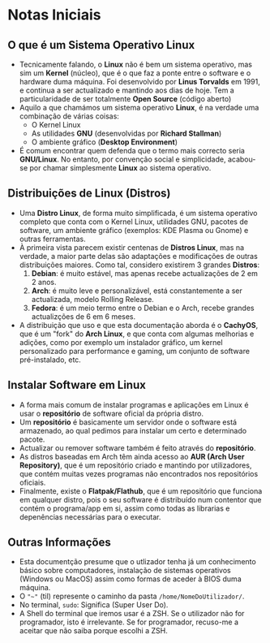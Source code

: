 # Notas Iniciais

## O que é um Sistema Operativo Linux
- Tecnicamente falando, o **Linux** não é bem um sistema operativo, mas sim um **Kernel** (núcleo), que é o que faz a ponte entre o software e o hardware duma máquina. Foi desenvolvido por **Linus Torvalds** em 1991, e continua a ser actualizado e mantindo aos dias de hoje. Tem a particularidade de ser totalmente **Open Source** (código aberto)
- Aquilo a que chamámos um sistema operativo **Linux**, é na verdade uma combinação de várias coisas:
  - O Kernel Linux
  - As utilidades **GNU** (desenvolvidas por **Richard Stallman**)
  - O ambiente gráfico (**Desktop Environment**)
- É comum encontrar quem defenda que o termo mais correcto seria **GNU/Linux**. No entanto, por convenção social e simplicidade, acabou-se por chamar simplesmente **Linux** ao sistema operativo.

## Distribuições de Linux (Distros)
- Uma **Distro Linux**, de forma muito simplificada, é um sistema operativo completo que conta com o Kernel Linux, utilidades GNU, pacotes de software, um ambiente gráfico (exemplos: KDE Plasma ou Gnome) e outras ferramentas.
- À primeira vista parecem existir centenas de **Distros Linux**, mas na verdade, a maior parte delas são adaptações e modificações de outras distribuições maiores. Como tal, considero existirem 3 grandes **Distros**:
  1. **Debian**: é muito estável, mas apenas recebe actualizações de 2 em 2 anos.
  2. **Arch**: é muito leve e personalizável, está constantemente a ser actualizada, modelo Rolling Release.
  3. **Fedora**: é um meio termo entre o Debian e o Arch, recebe grandes actualizções de 6 em 6 meses.
- A distribuição que uso e que esta documentação aborda é o **CachyOS**, que é um "fork" do **Arch Linux**, e que conta com algumas melhorias e adições, como por exemplo um instalador gráfico, um kernel personalizado para performance e gaming, um conjunto de software pré-instalado, etc.

## Instalar Software em Linux
- A forma mais comum de instalar programas e aplicações em Linux é usar o **repositório** de software oficial da própria distro.
- Um **repositório** é basicamente um servidor onde o software está armazenado, ao qual pedimos para instalar um certo e determinado pacote.
- Actualizar ou remover software também é feito através do **repositório**.
- As distros baseadas em Arch têm ainda acesso ao **AUR (Arch User Repository)**, que é um repositório criado e mantindo por utilizadores, que contém muitas vezes programas não encontrados nos repositórios oficiais.
- Finalmente, existe o **Flatpak/Flathub**, que é um repositório que funciona em qualquer distro, pois o seu software é distribuído num contentor que contém o programa/app em si, assim como todas as librarias e depenências necessárias para o executar.

## Outras Informações
- Esta documentção presume que o utlizador tenha já um conhecimento básico sobre computadores, instalação de sistemas operativos (Windows ou MacOS) assim como formas de aceder à BIOS duma máquina.
- O `"~"` (til) represente o caminho da pasta `/home/NomeDoUtilizador/`.
- No terminal, `sudo`: Significa (Super User Do).
- A Shell do terminal que iremos usar é a ZSH. Se o utilizador não for programador, isto é irrelevante. Se for programador, recuso-me a aceitar que não saiba porque escolhi a ZSH.
